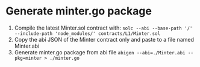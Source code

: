# Generate minter.go package
1. Compile the latest Minter.sol contract with:
    `solc --abi --base-path '/' --include-path 'node_modules/' contracts/L1/Minter.sol`
2. Copy the abi JSON of the Minter contract only and paste to a file named Minter.abi
3. Generate minter.go package from abi file
    `abigen --abi=./Minter.abi --pkg=minter > ./minter.go`